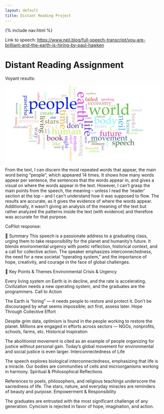 ```yaml
---
layout: default
title: Distant Reading Project
---
```


{% include nav.html %}

Link to speech:
https://www.neil.blog/full-speech-transcript/you-are-brilliant-and-the-earth-is-hiring-by-paul-hawken



# Distant Reading Assignment 

Voyant results:

![Word cloud of speech "You are Brilliant and the Earth is hiring"](voyantFile.jpg)



From the text, I can discern the most repeated words that appear, the main word being “people”, which appeared 14 times.  It shows how many words appear per sentence, the sentences that the words appear in, and gives a visual on where the words appear in the text.  However, I can’t grasp the main points from the speech, the meaning – unless I read the ‘reader’ section at the top – and I can’t understand how it was supposed to flow.  The results are accurate, as it gives the evidence of where the words appear.  Additionally, it wasn’t giving an analysis of the meaning of the text but rather analyzed the patterns inside the text (with evidence) and therefore was accurate for that purpose.



CoPilot response:

🔹 Summary
This speech is a passionate address to a graduating class, urging them to take responsibility for the planet and humanity’s future. It blends environmental urgency with poetic reflection, historical context, and a call for collective action. The speaker emphasizes interconnectedness, the need for a new societal “operating system,” and the importance of hope, creativity, and courage in the face of global challenges.

🔹 Key Points & Themes
Environmental Crisis & Urgency

Every living system on Earth is in decline, and the rate is accelerating.
Civilization needs a new operating system, and the graduates are the programmers.
Call to Action

The Earth is “hiring” — it needs people to restore and protect it.
Don’t be discouraged by what seems impossible; act first, assess later.
Hope Through Collective Effort

Despite grim data, optimism is found in the people working to restore the planet.
Millions are engaged in efforts across sectors — NGOs, nonprofits, schools, farms, etc.
Historical Inspiration

The abolitionist movement is cited as an example of people organizing for justice without personal gain.
Today’s global movement for environmental and social justice is even larger.
Interconnectedness of Life

The speech explores biological interconnectedness, emphasizing that life is a miracle.
Our bodies are communities of cells and microorganisms working in harmony.
Spiritual & Philosophical Reflections

References to poets, philosophers, and religious teachings underscore the sacredness of life.
The stars, nature, and everyday miracles are reminders of beauty and purpose.
Empowerment & Responsibility

The graduates are entrusted with the most significant challenge of any generation.
Cynicism is rejected in favor of hope, imagination, and action.


